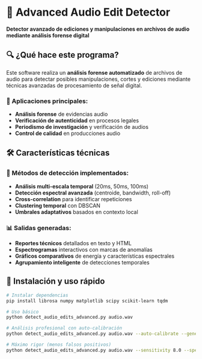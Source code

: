# 🎵 Advanced Audio Edit Detector

**Detector avanzado de ediciones y manipulaciones en archivos de audio mediante análisis forense digital**


## 🔍 ¿Qué hace este programa?

Este software realiza un **análisis forense automatizado** de archivos de audio para detectar posibles manipulaciones, cortes y ediciones mediante técnicas avanzadas de procesamiento de señal digital.

### 🎯 Aplicaciones principales:
- **Análisis forense** de evidencias audio
- **Verificación de autenticidad** en procesos legales
- **Periodismo de investigación** y verificación de audios
- **Control de calidad** en producciones audio


## 🛠️ Características técnicas

### 🔬 Métodos de detección implementados:
- **Análisis multi-escala temporal** (20ms, 50ms, 100ms)
- **Detección espectral avanzada** (centroide, bandwidth, roll-off)
- **Cross-correlation** para identificar repeticiones
- **Clustering temporal** con DBSCAN
- **Umbrales adaptativos** basados en contexto local

### 📊 Salidas generadas:
- **Reportes técnicos** detallados en texto y HTML
- **Espectrogramas** interactivos con marcas de anomalías
- **Gráficos comparativos** de energía y características espectrales
- **Agrupamiento inteligente** de detecciones temporales


## 🚀 Instalación y uso rápido

```bash
# Instalar dependencias
pip install librosa numpy matplotlib scipy scikit-learn tqdm

# Uso básico
python detect_audio_edits_advanced.py audio.wav

# Análisis profesional con auto-calibración
python detect_audio_edits_advanced.py audio.wav --auto-calibrate --generate-html

# Máximo rigor (menos falsos positivos)
python detect_audio_edits_advanced.py audio.wav --sensitivity 8.0 --spectral 0.6

